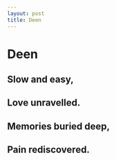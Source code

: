 ```yaml
---
layout: post
title: Deen
---
```


# Deen

## Slow and easy,
## Love unravelled.
## Memories buried deep,
## Pain rediscovered.
